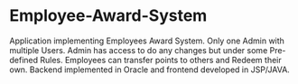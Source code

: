 # Employee-Award-System
 Application implementing Employees Award System. Only one Admin with multiple Users. Admin has access to do any changes but under some Pre-defined Rules. Employees can transfer points to others and Redeem their own. Backend implemented in Oracle and frontend developed in JSP/JAVA.
